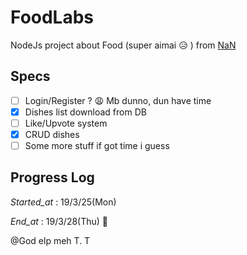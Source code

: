 # FoodLabs
NodeJs project about Food (super aimai :disappointed_relieved: ) from [NaN](www.nan.ci)

## Specs
- [ ] Login/Register ? :weary: Mb dunno, dun have time
- [x] Dishes list download from DB
- [ ] Like/Upvote system
- [x] CRUD dishes
- [ ] Some more stuff if got time i guess

## Progress Log
_Started_at_ : 19/3/25(Mon)

_End_at_ : 19/3/28(Thu) :grimacing:

@God elp meh T. T
